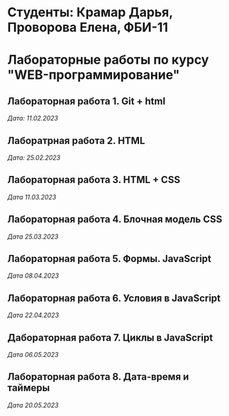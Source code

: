 # Студенты: Крамар Дарья, Проворова Елена, ФБИ-11

# Лабораторные работы по курсу "WEB-программирование"

## Лабораторная работа 1. Git + html

*Дата: 11.02.2023*

## Лаборатрная работа 2. HTML

*Дата: 25.02.2023*

## Лабораторная работа 3. HTML + CSS

*Дата 11.03.2023*

## Лабораторная работа 4. Блочная модель CSS

*Дата 25.03.2023*

## Лабораторная работа 5. Формы. JavaScript

*Дата 08.04.2023*

## Лабораторная работа 6. Условия в JavaScript

*Дата 22.04.2023*

## Дабораторная работа 7. Циклы в JavaScript

*Дата 06.05.2023*

## Лабораторная работа 8. Дата-время и таймеры

*Дата 20.05.2023*
